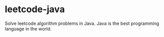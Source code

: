 # leetcode-java
Solve leetcode algorithm problems in Java. Java is the best programming language in the world.
